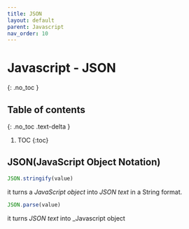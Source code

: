 ```yaml
---
title: JSON
layout: default
parent: Javascript
nav_order: 10
---
```


# Javascript - JSON
{: .no_toc }

## Table of contents
{: .no_toc .text-delta }

1. TOC
{:toc}

## **JSON(JavaScript Object Notation)** 


```js
JSON.stringify(value) 
```

it turns a _JavaScript object_ into _JSON text_ in a String format.


```js
JSON.parse(value)
```

it turns _JSON text_ into _Javascript object
